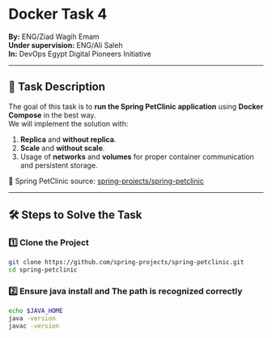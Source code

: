 # Docker Task 4  
**By:** ENG/Ziad Wagih Emam  
**Under supervision:** ENG/Ali Saleh  
**In:** DevOps Egypt Digital Pioneers Initiative  

---

## 📌 Task Description
The goal of this task is to **run the Spring PetClinic application** using **Docker Compose** in the best way.  
We will implement the solution with:  
1. **Replica** and **without replica**.  
2. **Scale** and **without scale**.  
3. Usage of **networks** and **volumes** for proper container communication and persistent storage.  

📂 Spring PetClinic source: [spring-projects/spring-petclinic](https://github.com/spring-projects/spring-petclinic.git)

---

## 🛠️ Steps to Solve the Task

### 1️⃣ Clone the Project
```bash
git clone https://github.com/spring-projects/spring-petclinic.git
cd spring-petclinic

```

### 2️⃣ Ensure java install and The path is recognized correctly
```bash
echo $JAVA_HOME
java -version
javac -version




